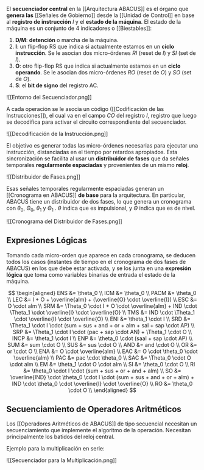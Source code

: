 El **secuenciador central** en la [[Arquitectura ABACUS]] es el órgano que **genera las** [[Señales de Gobierno]] desde la [[Unidad de Control]] en base al **registro de instrucción** $I$ y el **estado de la máquina**. El estado de la máquina es un conjunto de 4 indicadores o [[Biestables]]:

1. **D/M**: **detención** o marcha de la máquina.
2. **I**: un flip-flop RS que indica si actualmente estamos en un **ciclo instrucción**. Se le asocian dos micro-órdenes $RI$ (reset de $I$) y $SI$ (set de $I$).
3. **O**: otro flip-flop RS que indica si actualmente estamos en un **ciclo operando**. Se le asocian dos micro-órdenes $RO$ (reset de $O$) y $SO$ (set de $O$).
4. **S**: el **bit de signo** del registro AC.

![[Entorno del Secuenciador.png]]

A cada operación se le asocia un código ([[Codificación de las Instrucciones]]), el cual va en el campo $CO$ del registro $I$, registro que luego se decodifica para activar el circuito correspondiente del secuenciador.

![[Decodificación de la Instrucción.png]]

El objetivo es generar todas las micro-órdenes necesarias para ejecutar una instrucción, distanciadas en el tiempo por retardos apropiados. Esta sincronización se facilita al usar un **distribuidor de fases** que da señales temporales **regularmente espaciadas** y provenientes de un mismo **reloj**.

![[Distribuidor de Fases.png]]

Esas señales temporales regularmente espaciadas generan un [[Cronograma en ABACUS]] **de base** para la arquitectura. En particular, ABACUS tiene un distribuidor de dos fases, lo que genera un cronograma con $\theta_0$, $\Theta_0$, $\theta_1$ y $\Theta_1$ . $\theta$ indica que es impulsional, y $\Theta$ indica que es de nivel.

![[Cronograma del Distribuidor de Fases.png]]

## Expresiones Lógicas

Tomando cada micro-orden que aparece en cada cronograma, se deducen todos los casos (instantes de tiempo en el cronograma de dos fases de ABACUS) en los que debe estar activada, y se los junta en una **expresión lógica** que toma como variables binarias de entrada el estado de la máquina.

$$
\begin{aligned}
ENS &= \theta_0 \\
ICM &= \theta_0 \\
PACM &= \theta_0 \\
LEC &= I + O + \overline{alm} + (\overline{O} \cdot \overline{I}) \\
ESC &= O \cdot alm \\
SRM &= \Theta_0 \cdot I + O \cdot \overline{alm} + IND \cdot \Theta_1 \cdot \overline{I} \cdot \overline{O} \\
TMS &= IND \cdot \Theta_1 \cdot \overline{I} \cdot \overline{O} \\
ENI &= \theta_1 \cdot I \\
SRD &= \Theta_1 \cdot I \cdot (sum + sus + and + or + alm + sal + sap \cdot AP) \\
SRP &= \Theta_1 \cdot I \cdot (pac + sap \cdot AN) + \Theta_1 \cdot O \\
INCP &= \theta_1 \cdot I \\
ENP &= \theta_0 \cdot (saal + sap \cdot AP) \\
SUM &= sum \cdot O \\
SUS &= sus \cdot O \\
AND &= and \cdot O \\
OR &= or \cdot O \\
ENA &= O \cdot \overline{alm} \\
EAC &= O \cdot \theta_0 \cdot \overline{alm} \\
PAC &= pac \cdot \theta_0 \\
SAC &= \Theta_0 \cdot O \cdot alm \\
EM &= \theta_1 \cdot O \cdot alm \\
SI &= \theta_0 \cdot O \\
RI &= \theta_0 \cdot I \cdot (sum + sus + or + and + alm) \\
SO &= \overline{IND} \cdot \theta_0 \cdot I \cdot (sum + sus + and + or + alm) + IND \cdot \theta_0 \cdot \overline{I} \cdot \overline{O} \\
RO &= \theta_0 \cdot O \\
\end{aligned}
$$

## Secuenciamiento de Operadores Aritméticos

Los [[Operadores Aritméticos de ABACUS]] de tipo secuencial necesitan un secuenciamiento que implemente el algoritmo de la operación. Necesitan principalmente los batidos del reloj central.

Ejemplo para la multiplicación en serie:

![[Secuenciador para la Multiplicación.png]]
